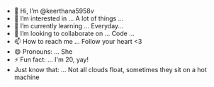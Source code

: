 - 👋 Hi, I’m @keerthana5958v     
- 👀 I’m interested in ... A lot of things ...   
- 🌱 I’m currently learning ... Everyday...     
- 💞️ I’m looking to collaborate on ... Code ...         
- 📫 How to reach me ... Follow your heart <3            
- 😄 Pronouns: ... She  
- ⚡ Fun fact: ... I'm 20, yay!          
- Just know that: ... Not all clouds float, sometimes they sit on a hot machine    
  
<!--- 
keerthana5958v/keerthana5958v is a ✨ special ✨ repository because its `README.md` (this file) appears on your GitHub profile.
You can click the Preview link to take a look at your changes.
--->
